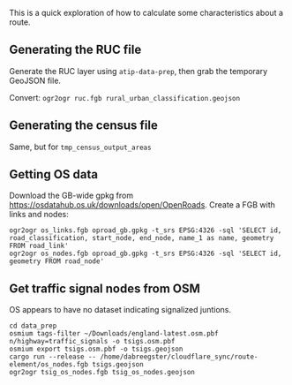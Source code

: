 This is a quick exploration of how to calculate some characteristics about a route.

## Generating the RUC file

Generate the RUC layer using `atip-data-prep`, then grab the temporary GeoJSON file.

Convert: `ogr2ogr ruc.fgb rural_urban_classification.geojson`

## Generating the census file

Same, but for `tmp_census_output_areas`

## Getting OS data

Download the GB-wide gpkg from <https://osdatahub.os.uk/downloads/open/OpenRoads>. Create a FGB with links and nodes:

```
ogr2ogr os_links.fgb oproad_gb.gpkg -t_srs EPSG:4326 -sql 'SELECT id, road_classification, start_node, end_node, name_1 as name, geometry FROM road_link'
ogr2ogr os_nodes.fgb oproad_gb.gpkg -t_srs EPSG:4326 -sql 'SELECT id, geometry FROM road_node'
```

## Get traffic signal nodes from OSM

OS appears to have no dataset indicating signalized juntions.

```
cd data_prep
osmium tags-filter ~/Downloads/england-latest.osm.pbf n/highway=traffic_signals -o tsigs.osm.pbf
osmium export tsigs.osm.pbf -o tsigs.geojson
cargo run --release -- /home/dabreegster/cloudflare_sync/route-element/os_nodes.fgb tsigs.geojson
ogr2ogr tsig_os_nodes.fgb tsig_os_nodes.geojson
```
